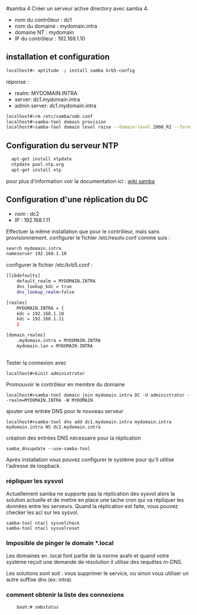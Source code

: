 #samba 4 
Créer un serveur active directory avec samba 4. 
 * nom du contrôleur : dc1
 * nom du domaine   : mydomain.intra
 * domaine NT       : mydomain
 * IP du contrôleur : 192.168.1.10

## installation et configuration



```bash
localhost#> aptitude -y install samba krb5-config 
```
réponse :

* realm: MYDOMAIN.INTRA
* server: dc1.mydomain.intra
* admin server: dc1.mydomain.intra

```bash
localhost#>rm /etc/samba/smb.conf
localhost#>samba-tool domain provision
localhost#>samba-tool domain level raise --domain-level 2008_R2 --forest-level 2008_R2
```

## Configuration du serveur NTP

```bash
  apt-get install ntpdate
  ntpdate pool.ntp.org
  apt-get install ntp
```


pour plus d'information voir la documentation ici :
[wiki samba](https://wiki.samba.org/index.php/Setup_a_Samba_Active_Directory_Domain_Controller)

## Configuration d'une réplication du DC

* nom : dc2
* IP  : 192.168.1.11


Effectuer la même installation que pour le contrôleur, mais sans provisionnement.
configurer le fichier /etc/resolv.conf comme suis :

```bash
search mydomain.intra
nameserver 192.168.1.10
```

configurer le fichier /etc/krb5.conf :

```bash
[libdefaults]
    default_realm = MYDOMAIN.INTRA
    dns_lookup_kdc = true
    dns_lookup_realm=false

[realms]
    MYDOMAIN.INTRA = {
    kdc = 192.168.1.10   
    kdc = 192.168.1.11   
    }

[domain_realms]
    .mydomain.intra = MYDOMAIN.INTRA
    mydomain.lan = MYDOMAIN.INTRA
    
```

Tester la connexion avec

```
localhost#>kinit administrator
```

Promouvoir le contrôleur en membre du domaine

```
localhost#>samba-tool domain join mydomain.intra DC -U administrator --realm=MYDOMAIN.INTRA -W MYDOMAIN
```

ajouter une entrée DNS pour le nouveau serveur

```
localhost#>samba-tool dns add dc1.mydomain.intra mydomain.intra mydomain.intra NS dc2.mydomain.intra
```

création des entrées DNS nécessaire pour la réplication

```
samba_dnsupdate --use-samba-tool
```

Après installation vous pouvez configurer le système pour qu'il utilise l'adresse de loopback.


### répliquer les sysvol

Actuellement samba ne supporte pas la réplication des sysvol alors la solution actuelle
et de mettre en place une tache cron qui va répliquer les données entre les serveurs.
Quand la réplication est faite, vous pouvez checker les acl sur les sysvol.

```
samba-tool ntacl sysvolcheck 
samba-tool ntacl sysvolreset
```

### Imposible de pinger le domain *.local

Les domaines en .local font partie de la norme avahi et quand votre
système reçoit une demande de résolution il utilise des requêtes
m-DNS.
 
Les solutions sont soit :  vous supprimer le service, ou sinon vous
utiliser un autre suffixe dns (ex: intra).

### comment obtenir la liste des connexions

```
    bash:# smbstatus
```

